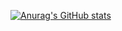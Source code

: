 [![Anurag's GitHub stats](https://github-readme-stats.vercel.app/api?username=vjh0107?theme=dracula)](https://github.com/anuraghazra/github-readme-stats)
